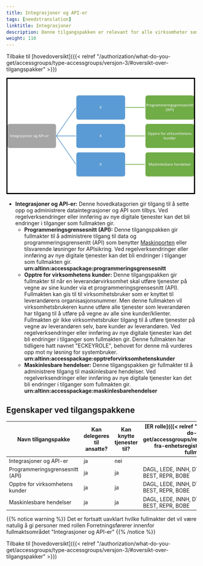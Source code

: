 ```yaml
---
title: Integrasjoner og API-er
tags: [needstranslation]
linktitle: Integrasjoner
description: Denne tilgangspakken er relevant for alle virksomheter som har dataintegrasjoner mot og benytter API
weight: 110
---
```


Tilbake til [hovedoversikt]({{< relref "/authorization/what-do-you-get/accessgroups/type-accessgroups/versjon-3/#oversikt-over-tilgangspakker" >}})



![Integrasjoner og API-er](iapi.jpg "Integrasjoner og API-er")
- **Integrasjoner og API-er:** Denne hovedkatagorien gir tilgang til å sette opp og administrere dataintegrasjoner og API som tilbys. Ved regelverksendringer eller innføring av nye digitale tjenester kan det bli endringer i tilganger som fullmakten gir.
	- **Programmeringsgrensesnitt (API):** Denne tilgangspakken gir fullmakter til å administrere tilgang til data og programmeringsgrensenitt (API) som benytter [Maskinporten](https://docs.digdir.no/docs/Maskinporten/maskinporten_overordnet) eller tilsvarende løsninger for APIsikring. Ved regelverksendringer eller innføring av nye digitale tjenester kan det bli endringer i tilganger som fullmakten gir. **urn:altinn:accesspackage:programmeringsgrensesnitt**
	- **Opptre for virksomhetens kunder:** Denne tilgangspakken gir fullmakter til når en leverandørvirksomhet skal utføre tjenester på vegne av sine kunder via et programmeringsgrensesnitt (API). Fullmakten kan gis til til virksomhetsbruker som er knyttet til leverandørens organisasjonsnummer. Men denne fullmakten vil virksomhetsbrukeren kunne utføre alle tjenester som leverandøren har tilgang til å utføre på vegne av alle sine kunder/klienter. Fullmakten gir ikke virksomhetsbruker tilgang til å utføre tjenester på vegne av leverandøren selv, bare kunder av leverandøren. Ved regelverksendringer eller innføring av nye digitale tjenester kan det bli endringer i tilganger som fullmakten gir. Denne fullmakten har tidligere hatt navnet "ECKEYROLE", behovet for denne må vurderes opp mot ny løsning for systembruker.  **urn:altinn:accesspackage:opptreforvirksomhetenskunder**
	- **Maskinlesbare hendelser:** Denne tilgangspakken gir fullmakter til å administrere tilgang til maskinlesbare hendelser. Ved regelverksendringer eller innføring av nye digitale tjenester kan det bli endringer i tilganger som fullmakten gir.  **urn:altinn:accesspackage:maskinlesbarehendelser**


## Egenskaper ved tilgangspakkene
|Navn tillgangspakke|Kan delegeres til ansatte?|Kan knytte tjenester til?|[ER rolle]({{< relref "/authorization/what-do-you-get/accessgroups/register_er/#rolletyper-fra-enhetsregisteret" >}}) som får fullmakten|
|---|---|---|---|
|Integrasjoner og API-er| ja|nei||
|Programmeringsgrensesnitt (API)|ja|ja|DAGL, LEDE, INNH, DTPR, DTSO, KOMP, BEST, REPR, BOBE|
|Opptre for virksomhetens kunder|ja|ja|DAGL, LEDE, INNH, DTPR, DTSO, KOMP, BEST, REPR, BOBE|
|Maskinlesbare hendelser|ja|ja|DAGL, LEDE, INNH, DTPR, DTSO, KOMP, BEST, REPR, BOBE|

{{% notice warning %}} Det er fortsatt uavklart hvilke fullmakter det vil være natulig å gi personer med rollen Forretningsførerer innenfor fullmaktsområdet "Integrasjoner og API-er" {{% /notice %}}


Tilbake til [hovedoversikt]({{< relref "/authorization/what-do-you-get/accessgroups/type-accessgroups/versjon-3/#oversikt-over-tilgangspakker" >}})